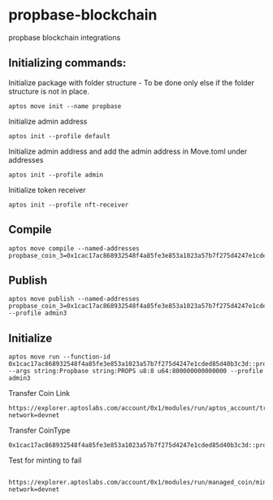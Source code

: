 # propbase-blockchain

propbase blockchain integrations

## Initializing commands:

Initialize package with folder structure - To be done only else if the folder structure is not in place.

```
aptos move init --name propbase

```

Initialize admin address

```
aptos init --profile default
```

Initialize admin address and add the admin address in Move.toml under addresses

```
aptos init --profile admin
```

Initialize token receiver

```
aptos init --profile nft-receiver
```

## Compile

```
aptos move compile --named-addresses propbase_coin_3=0x1cac17ac868932548f4a85fe3e853a1023a57b7f275d4247e1cded85d40b3c3d
```

## Publish

```
aptos move publish --named-addresses propbase_coin_3=0x1cac17ac868932548f4a85fe3e853a1023a57b7f275d4247e1cded85d40b3c3d --profile admin3
```

## Initialize

```
aptos move run --function-id 0x1cac17ac868932548f4a85fe3e853a1023a57b7f275d4247e1cded85d40b3c3d::propbase_coin_13::initialize --args string:Propbase string:PROPS u8:8 u64:800000000000000 --profile admin3
```

Transfer Coin Link

```
https://explorer.aptoslabs.com/account/0x1/modules/run/aptos_account/transfer_coins?network=devnet

```

Transfer CoinType

```
0x1cac17ac868932548f4a85fe3e853a1023a57b7f275d4247e1cded85d40b3c3d::propbase_coin_13::PropCoin

```

Test for minting to fail

```

https://explorer.aptoslabs.com/account/0x1/modules/run/managed_coin/mint?network=devnet

```
